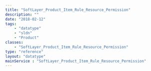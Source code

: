 ```yaml
---
title: "SoftLayer_Product_Item_Rule_Resource_Permission"
description: ""
date: "2018-02-12"
tags:
    - "datatype"
    - "sldn"
    - "Product"
classes:
    - "SoftLayer_Product_Item_Rule_Resource_Permission"
type: "reference"
layout: "datatype"
mainService : "SoftLayer_Product_Item_Rule_Resource_Permission"
---
```

